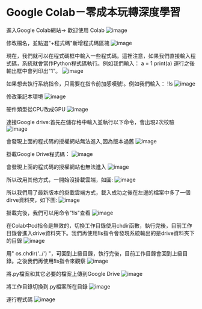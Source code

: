 # Google Colab－零成本玩轉深度學習
進入Google Colab網站-> 歡迎使用 Colab
![image](https://github.com/kevin945290/AI_report/blob/main/1.png)

修改檔名，並點選"+程式碼"新增程式碼區塊
![image](https://github.com/kevin945290/AI_report/blob/main/2.png)

現在，我們就可以在程式碼框中輸入一些程式碼。這裡注意，如果我們直接輸入程式碼，系統就會當作Python程式碼執行。例如我們輸入：
a = 1
print(a)
運行之後輸出框中會列印出"1"。
![image](https://github.com/kevin945290/AI_report/blob/main/3.png)

如果想去執行系統指令，只需要在指令前加感嘆號!。例如我們輸入：
!ls
![image](https://github.com/kevin945290/AI_report/blob/main/4.png)

修改筆記本環境
![image](https://github.com/kevin945290/AI_report/blob/main/5.png)

硬件類型從CPU改成GPU
![image](https://github.com/kevin945290/AI_report/blob/main/6.png)

連接Google drive:首先在儲存格中輸入並執行以下命令，會出現2次校驗
![image](https://github.com/kevin945290/AI_report/blob/main/7.png)

會發現上面的程式碼的授權網站無法進入,因為版本過舊
![image](https://github.com/kevin945290/AI_report/blob/main/8.png)

掛載Google Drive程式碼：
![image](https://github.com/kevin945290/AI_report/blob/main/9.png)

會發現上面的程式碼的授權網站也無法進入
![image](https://github.com/kevin945290/AI_report/blob/main/A.png)

所以改用其他方式，一開始沒掛載雲端，如圖:
![image](https://github.com/kevin945290/AI_report/blob/main/B.png)

所以我們用了最新版本的掛載雲端方式，載入成功之後在左邊的檔案中多了一個dirve資料夾，如下圖:
![image](https://github.com/kevin945290/AI_report/blob/main/C.png)

掛載完後，我們可以用命令"!ls"查看
![image](https://github.com/kevin945290/AI_report/blob/main/D.png)

在Colab中cd指令是無效的，切換工作目錄使用chdir函數，執行完後，目前工作目錄會進入drive資料夾下。我們再使用!ls指令會發現系統輸出的是drive資料夾下的目錄
![image](https://github.com/kevin945290/AI_report/blob/main/E.png)

用" os.chdir('../') "，可回到上級目錄，執行完後，目前工作目錄會回到上級目錄。之後我們再使用!ls指令來觀察
![image](https://github.com/kevin945290/AI_report/blob/main/F.png)

將.py檔案和其它必要的檔案上傳到Google Drive
![image](https://github.com/kevin945290/AI_report/blob/main/G.png)

將工作目錄切換到.py檔案所在目錄
![image](https://github.com/kevin945290/AI_report/blob/main/H.png)

運行程式碼
![image](https://github.com/kevin945290/AI_report/blob/main/I.png)





